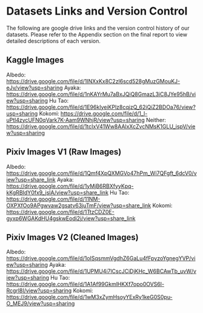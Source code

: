 
# **Datasets Links and Version Control**

The following are google drive links and the version control history of our datasets. Please refer to the Appendix section on the final report to view detailed descriptions of each version.

## Kaggle Images

Albedo:
https://drive.google.com/file/d/1INXxKx8C2zl6scd528gMuzGMouKJ-eJv/view?usp=sharing 
Ayaka:
https://drive.google.com/file/d/1nKAYrMu7aBxJQiQ8GmazL3iC8JYe95hB/view?usp=sharing
Hu Tao:
https://drive.google.com/file/d/1E96kIyeiKPlz8cqjzQ_62iQiZ2BDOa76/view?usp=sharing
Kokomi:
https://drive.google.com/file/d/1_l-uPtl4zycUFN0qVark7K-Aam9WNhjR/view?usp=sharing
Neither:
https://drive.google.com/file/d/1tcIxV41Ww8AAlxXcZvcNMsK1GLU_ispV/view?usp=sharing

## Pixiv Images V1 (Raw Images)

Albedo: 
https://drive.google.com/file/d/1Qmf4XpQXMGVo47hPm_Wi7QFgft_6dcV0/view?usp=share_link 
Ayaka: 
https://drive.google.com/file/d/1yMjB6RBXfyyKpq-kKgRBIdY0fx9_jslA/view?usp=share_link 
Hu Tao: 
https://drive.google.com/file/d/11NM-OXPXfOo9APgwvaw2gsatv63juTmF/view?usp=share_link 
Kokomi: https://drive.google.com/file/d/1TtzCDZ0E-gyxp6WGAKdHU4gskwEodi2j/view?usp=share_link

##  Pixiv Images V2 (Cleaned Images)

Albedo: 
https://drive.google.com/file/d/1oISqsmmVgdhZ6GaLu4fFpyzoYgnegYVP/view?usp=sharing 
Ayaka: 
https://drive.google.com/file/d/1UPMU4i7lCscJCiDjKHc_W6BCAwTb_uvW/view?usp=sharing 
Hu Tao: 
https://drive.google.com/file/d/1A1Af99GkmlHKXf7opo0OVS6l-Rcgrl8I/view?usp=sharing
Kokomi:
https://drive.google.com/file/d/1wM3xZymHsoyYExRy1keG0S0pu-O_MEJ9/view?usp=sharing
